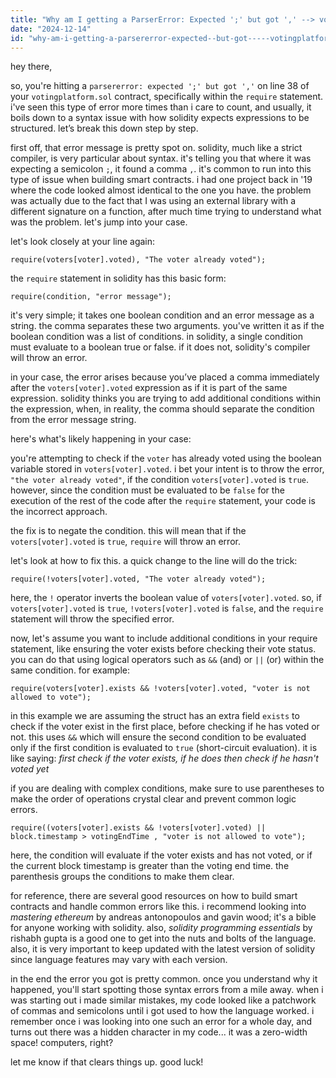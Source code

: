 ```yaml
---
title: "Why am I getting a ParserError: Expected ';' but got ',' --> votingplatform.sol:38:37: | 38 | require(voters[voter].voted), "The voter already voted"); | ^ ?"
date: "2024-12-14"
id: "why-am-i-getting-a-parsererror-expected--but-got-----votingplatformsol3837--38--requirevotersvotervoted-the-voter-already-voted---"
---
```


hey there,

so, you're hitting a `parsererror: expected ';' but got ','` on line 38 of your `votingplatform.sol` contract, specifically within the `require` statement. i've seen this type of error more times than i care to count, and usually, it boils down to a syntax issue with how solidity expects expressions to be structured. let’s break this down step by step.

first off, that error message is pretty spot on. solidity, much like a strict compiler, is very particular about syntax. it's telling you that where it was expecting a semicolon `;`, it found a comma `,`. it's common to run into this type of issue when building smart contracts. i had one project back in '19 where the code looked almost identical to the one you have. the problem was actually due to the fact that I was using an external library with a different signature on a function, after much time trying to understand what was the problem. let's jump into your case.

let's look closely at your line again:

```solidity
require(voters[voter].voted), "The voter already voted");
```

the `require` statement in solidity has this basic form:

```solidity
require(condition, "error message");
```

it's very simple; it takes one boolean condition and an error message as a string. the comma separates these two arguments. you've written it as if the boolean condition was a list of conditions. in solidity, a single condition must evaluate to a boolean true or false. if it does not, solidity's compiler will throw an error.

in your case, the error arises because you’ve placed a comma immediately after the `voters[voter].voted` expression as if it is part of the same expression. solidity thinks you are trying to add additional conditions within the expression, when, in reality, the comma should separate the condition from the error message string.

here's what's likely happening in your case:

you're attempting to check if the `voter` has already voted using the boolean variable stored in `voters[voter].voted`. i bet your intent is to throw the error, `"the voter already voted"`, if the condition `voters[voter].voted` is `true`. however, since the condition must be evaluated to be `false` for the execution of the rest of the code after the `require` statement, your code is the incorrect approach.

the fix is to negate the condition. this will mean that if the `voters[voter].voted` is `true`, `require` will throw an error.

let's look at how to fix this. a quick change to the line will do the trick:

```solidity
require(!voters[voter].voted, "The voter already voted");
```

here, the `!` operator inverts the boolean value of `voters[voter].voted`. so, if `voters[voter].voted` is `true`, `!voters[voter].voted` is `false`, and the `require` statement will throw the specified error.

now, let's assume you want to include additional conditions in your require statement, like ensuring the voter exists before checking their vote status. you can do that using logical operators such as `&&` (and) or `||` (or) within the same condition. for example:

```solidity
require(voters[voter].exists && !voters[voter].voted, "voter is not allowed to vote");
```

in this example we are assuming the struct has an extra field `exists` to check if the voter exist in the first place, before checking if he has voted or not. this uses `&&` which will ensure the second condition to be evaluated only if the first condition is evaluated to `true` (short-circuit evaluation). it is like saying: *first check if the voter exists, if he does then check if he hasn't voted yet*

if you are dealing with complex conditions, make sure to use parentheses to make the order of operations crystal clear and prevent common logic errors.

```solidity
require((voters[voter].exists && !voters[voter].voted) || block.timestamp > votingEndTime , "voter is not allowed to vote");
```

here, the condition will evaluate if the voter exists and has not voted, or if the current block timestamp is greater than the voting end time. the parenthesis groups the conditions to make them clear.

for reference, there are several good resources on how to build smart contracts and handle common errors like this. i recommend looking into *mastering ethereum* by andreas antonopoulos and gavin wood; it's a bible for anyone working with solidity. also, *solidity programming essentials* by rishabh gupta is a good one to get into the nuts and bolts of the language. also, it is very important to keep updated with the latest version of solidity since language features may vary with each version.

in the end the error you got is pretty common. once you understand why it happened, you'll start spotting those syntax errors from a mile away. when i was starting out i made similar mistakes, my code looked like a patchwork of commas and semicolons until i got used to how the language worked. i remember once i was looking into one such an error for a whole day, and turns out there was a hidden character in my code... it was a zero-width space! computers, right?

let me know if that clears things up. good luck!
